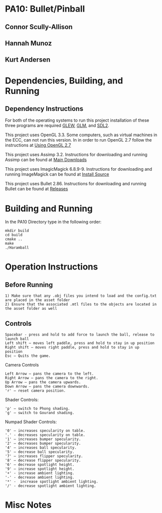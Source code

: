 # PA10: Bullet/Pinball

## Connor Scully-Allison
## Hannah Munoz
## Kurt Andersen

# Dependencies, Building, and Running

## Dependency Instructions
For both of the operating systems to run this project installation of these three programs are required [GLEW](http://glew.sourceforge.net/), [GLM](http://glm.g-truc.net/0.9.7/index.html), and [SDL2](https://wiki.libsdl.org/Tutorials).

This project uses OpenGL 3.3. Some computers, such as virtual machines in the ECC, can not run this version. In in order to run OpenGL 2.7 follow the instructions at [Using OpenGL 2.7](https://github.com/HPC-Vis/computer-graphics/wiki/Using-OpenGL-2.7)

This project uses Assimp 3.2. Instructions for downloading and running Assimp can be found at [Main Downloads](http://www.assimp.org/main_downloads.html) 

This project uses ImagicMagick 6.8.9-9. Instructions for downloading and running ImageMagick can be found at [Install Source](http://www.imagemagick.org/script/install-source.php)

This project uses Bullet 2.86. Instructions for downloading and running Bullet can be found at [Releases](https://github.com/bulletphysics/bullet3/releases)

# Building and Running

In the PA10 Directory type in the following order:

```
mkdir build
cd build
cmake ..
make
./Haramball
```

# Operation Instructions

## Before Running

```
1) Make sure that any .obj files you intend to load and the config.txt are placed in the asset folder
2) Ensure that the associated .mtl files to the objects are located in the asset folder as well
```

## Controls

```
Spacebar - press and hold to add force to launch the ball, release to launch ball
Left shift – moves left paddle, press and hold to stay in up position
Right shift – moves right paddle, press and hold to stay in up position
Esc – Quits the game.
```

Camera Controls
```
Left Arrow – pans the camera to the left.
Right Arrow – pans the camera to the right.
Up Arrow – pans the camera upwards.
Down Arrow – pans the camera downwards.
'r' – reset camera position.
```

Shader Controls:
```
'p' – switch to Phong shading.
'g' – switch to Gourand shading.
```
Numpad Shader Controls:
```
'0' – increases specularity on table. 
'.' - decreases specularity on table. 
'1' – increases bumper specularity.
'2' – decreases bumper specularity.
'4' – increases ball specularity. 
'5' – decrease ball specularity. 
'7' – increases flipper specularity.
'8' – decrease flipper specularity.
'6' – decrease spotlight height. 
'9' – increase spotlight height. 
'+' - increase ambient lighting. 
'-' - decrease ambient lighting. 
'*' -  increase spotlight ambient lighting. 
'/' - decrease spotlight ambient lighting.
```

# Misc Notes



